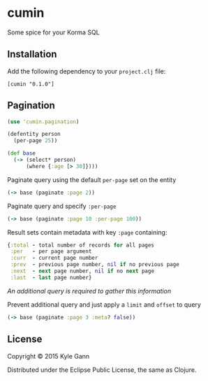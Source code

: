 cumin
=====

Some spice for your Korma SQL

## Installation

Add the following dependency to your `project.clj` file:

    [cumin "0.1.0"]

## Pagination

```clojure
(use 'cumin.pagination)

(defentity person
  (per-page 25))

(def base
  (-> (select* person)
      (where {:age [> 30]})))
```

Paginate query using the default `per-page` set on the entity

```clojure
(-> base (paginate :page 2))
```

Paginate query and specify `:per-page`

```clojure
(-> base (paginate :page 10 :per-page 100))
```

Result sets contain metadata with key `:page` containing:

```clojure
{:total - total number of records for all pages
 :per   - per page argument
 :curr  - current page number
 :prev  - previous page number, nil if no previous page
 :next  - next page number, nil if no next page
 :last  - last page number}
 ```

*An additional query is required to gather this information*

Prevent additional query and just apply a `limit` and `offset` to query

```clojure
(-> base (paginate :page 3 :meta? false))
```

## License

Copyright © 2015 Kyle Gann

Distributed under the Eclipse Public License, the same as Clojure.

